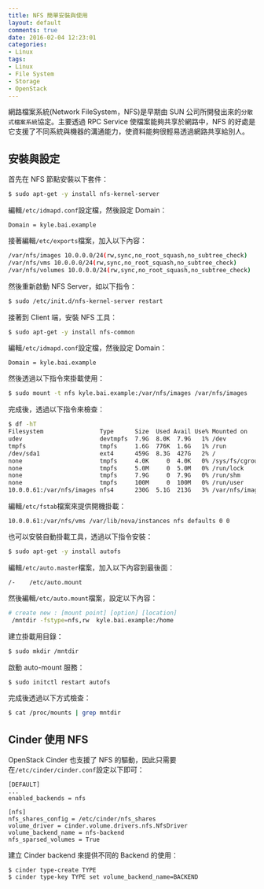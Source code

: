 ```yaml
---
title: NFS 簡單安裝與使用
layout: default
comments: true
date: 2016-02-04 12:23:01
categories:
- Linux
tags:
- Linux
- File System
- Storage
- OpenStack
---
```

網路檔案系統(Network FileSystem，NFS)是早期由 SUN 公司所開發出來的`分散式檔案系統`協定。主要透過 RPC Service 使檔案能夠共享於網路中，NFS 的好處是它支援了不同系統與機器的溝通能力，使資料能夠很輕易透過網路共享給別人。

<!--more-->

## 安裝與設定
首先在 NFS 節點安裝以下套件：
```sh
$ sudo apt-get -y install nfs-kernel-server
```

編輯`/etc/idmapd.conf`設定檔，然後設定 Domain：
```
Domain = kyle.bai.example
```

接著編輯`/etc/exports`檔案，加入以下內容：
```sh
/var/nfs/images 10.0.0.0/24(rw,sync,no_root_squash,no_subtree_check)
/var/nfs/vms 10.0.0.0/24(rw,sync,no_root_squash,no_subtree_check)
/var/nfs/volumes 10.0.0.0/24(rw,sync,no_root_squash,no_subtree_check)
```

然後重新啟動 NFS Server，如以下指令：
```sh
$ sudo /etc/init.d/nfs-kernel-server restart
```

接著到 Client 端，安裝 NFS 工具：
```sh
$ sudo apt-get -y install nfs-common
```

編輯`/etc/idmapd.conf`設定檔，然後設定 Domain：
```
Domain = kyle.bai.example
```

然後透過以下指令來掛載使用：
```sh
$ sudo mount -t nfs kyle.bai.example:/var/nfs/images /var/nfs/images
```

完成後，透過以下指令來檢查：
```sh
$ df -hT
Filesystem                Type      Size  Used Avail Use% Mounted on
udev                      devtmpfs  7.9G  8.0K  7.9G   1% /dev
tmpfs                     tmpfs     1.6G  776K  1.6G   1% /run
/dev/sda1                 ext4      459G  8.3G  427G   2% /
none                      tmpfs     4.0K     0  4.0K   0% /sys/fs/cgroup
none                      tmpfs     5.0M     0  5.0M   0% /run/lock
none                      tmpfs     7.9G     0  7.9G   0% /run/shm
none                      tmpfs     100M     0  100M   0% /run/user
10.0.0.61:/var/nfs/images nfs4      230G  5.1G  213G   3% /var/nfs/images
```

編輯`/etc/fstab`檔案來提供開機掛載：
```
10.0.0.61:/var/nfs/vms /var/lib/nova/instances nfs defaults 0 0
```

也可以安裝自動掛載工具，透過以下指令安裝：
```sh
$ sudo apt-get -y install autofs
```

編輯`/etc/auto.master`檔案，加入以下內容到最後面：
```
/-    /etc/auto.mount
```

然後編輯`/etc/auto.mount`檔案，設定以下內容：
```sh
# create new : [mount point] [option] [location]
 /mntdir -fstype=nfs,rw  kyle.bai.example:/home
```

建立掛載用目錄：
```sh
$ sudo mkdir /mntdir
```

啟動 auto-mount 服務：
```sh
$ sudo initctl restart autofs
```

完成後透過以下方式檢查：
```sh
$ cat /proc/mounts | grep mntdir
```

## Cinder 使用 NFS
OpenStack Cinder 也支援了 NFS 的驅動，因此只需要在`/etc/cinder/cinder.conf`設定以下即可：
```
[DEFAULT]
...
enabled_backends = nfs

[nfs]
nfs_shares_config = /etc/cinder/nfs_shares
volume_driver = cinder.volume.drivers.nfs.NfsDriver
volume_backend_name = nfs-backend
nfs_sparsed_volumes = True
```

建立 Cinder backend 來提供不同的 Backend 的使用：
```
$ cinder type-create TYPE
$ cinder type-key TYPE set volume_backend_name=BACKEND
```
